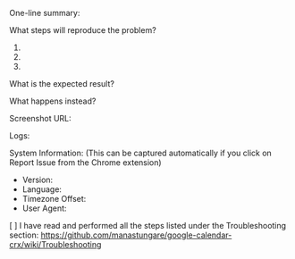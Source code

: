 One-line summary:



What steps will reproduce the problem?

1. 
2. 
3. 

What is the expected result?



What happens instead?



Screenshot URL:



Logs:



System Information:
(This can be captured automatically if you click on Report Issue from the Chrome extension)

- Version:
- Language:
- Timezone Offset:
- User Agent:

[ ] I have read and performed all the steps listed under the Troubleshooting section:
    https://github.com/manastungare/google-calendar-crx/wiki/Troubleshooting
